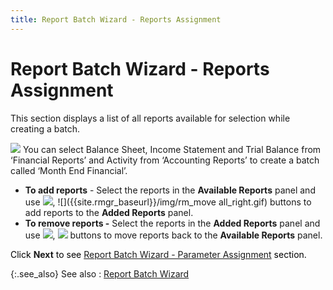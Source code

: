```yaml
---
title: Report Batch Wizard - Reports Assignment
---
```


# Report Batch Wizard - Reports Assignment


This section displays a list of all reports available for selection  while creating a batch.


![]({{site.rmgr_baseurl}}/img/example.gif) You  can select Balance Sheet, Income Statement and Trial Balance from ‘Financial  Reports’ and Activity from ‘Accounting Reports’ to create a batch called  ‘Month End Financial’.

- **To 
 add reports** - Select the reports in the **Available 
 Reports** panel and use ![]({{site.rmgr_baseurl}}/img/rm_right_arrow.gif), ![]({{site.rmgr_baseurl}}/img/rm_move all_right.gif) buttons to  add reports to the **Added Reports**  panel.
- **To 
 remove reports -** Select the reports in the **Added 
 Reports** panel and use ![]({{site.rmgr_baseurl}}/img/rm_left_arrow.gif), ![]({{site.rmgr_baseurl}}/img/rm_move_all_left.gif) buttons to  move reports back to the **Available Reports**  panel.



<font color="#000000" class="hcp3">Click </font>**Next**<font color="#000000" class="hcp3"> to see </font>[Report Batch Wizard  - Parameter Assignment]({{site.rmgr_baseurl}}/manager/window/report-batches/create-a-report-batch/report_batch_wizard_parameter_assignment.html)<font color="#000000" class="hcp3"> section.</font>


{:.see_also}
See also
: [Report Batch  Wizard]({{site.rmgr_baseurl}}/misc/the_report_batch_wizard.html)
